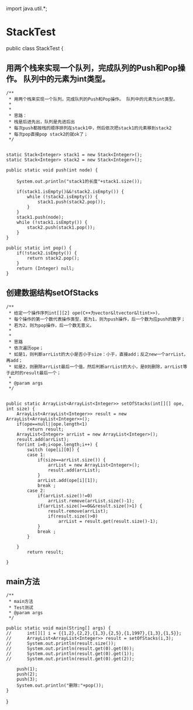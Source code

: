 import java.util.*;

#       StackTest


public class StackTest {
	
##      用两个栈来实现一个队列，完成队列的Push和Pop操作。 队列中的元素为int类型。

	/**
	 * 用两个栈来实现一个队列，完成队列的Push和Pop操作。 队列中的元素为int类型。
	 * 
	 * 
	 * 思路：
	 * 栈是后进先出，队列是先进后出
	 * 每次push都按栈的顺序排列在stack1中，然后依次把stack1的元素移到stack2
	 * 每次pop直接pop stack2的就ok了；
	 */
	
	
	static Stack<Integer> stack1 = new Stack<Integer>();
    static Stack<Integer> stack2 = new Stack<Integer>();
    
    public static void push(int node) {

    	System.out.println("stack1的长度"+stack1.size());
    	
    	if(stack1.isEmpty()&&!stack2.isEmpty()) {
            while (!stack2.isEmpty()) {
    		    stack1.push(stack2.pop());
            }
    	}
    	stack1.push(node);
        while (!stack1.isEmpty()) {
        	stack2.push(stack1.pop());
        }
    }
    
    public static int pop() {
        if(!stack2.isEmpty()) {
        	return stack2.pop();
        }
        return (Integer) null;
    }
	
##	 创建数据结构setOfStacks	
	
	/**
	 * 给定一个操作序列int[][2] ope(C++为vector&ltvector&ltint>>)，
	 * 每个操作的第一个数代表操作类型，若为1，则为push操作，后一个数为应push的数字；
	 * 若为2，则为pop操作，后一个数无意义。
	 * 
	 * 
	 * 思路
	 * 依次遍历ope；
	 * 如是1，则判断arrList的大小是否小于size：小于，直接add；反之new一个arrList，再add；
	 * 如是2，则删除arrList最后一个值，然后判断arrList的大小，是0则删除，arrList等于此时的result最后一个；
	 * 
	 * @param args
	 */
	
	
	public static ArrayList<ArrayList<Integer>> setOfStacks(int[][] ope, int size) {
		ArrayList<ArrayList<Integer>> result = new ArrayList<ArrayList<Integer>>();
		if(ope==null||ope.length<1)
            return result;
		ArrayList<Integer> arrList = new ArrayList<Integer>();
		result.add(arrList);
		for(int i=0;i<ope.length;i++) {
			switch (ope[i][0]) {
			case 1:
				if(size==arrList.size()) {
					arrList = new ArrayList<Integer>();
					result.add(arrList);
				}
				arrList.add(ope[i][1]);	
				break ;
			case 2:
				if(arrList.size()!=0)
					arrList.remove(arrList.size()-1);
				if(arrList.size()==0&&result.size()>1) {
					result.remove(arrList);
					if(result.size()>0)
						arrList = result.get(result.size()-1);
				}
				break ;
			}
			
		}
			return result;

	}
	
##	main方法
	
	/**
	 * main方法
	 * Test测试
	 * @param args
	 */
	
	public static void main(String[] args) {
	//		int[][] i = {{1,2},{2,2},{1,3},{2,5},{1,1997},{1,3},{1,5}};
	//		ArrayList<ArrayList<Integer>> result = setOfStacks(i,3);
	//		System.out.println(result.size());
	//		System.out.println(result.get(0).get(0));
	//		System.out.println(result.get(0).get(1));
	//		System.out.println(result.get(0).get(2));
		
		push(1);
		push(2);
		push(3);
		System.out.println("删除:"+pop());
	}

}
